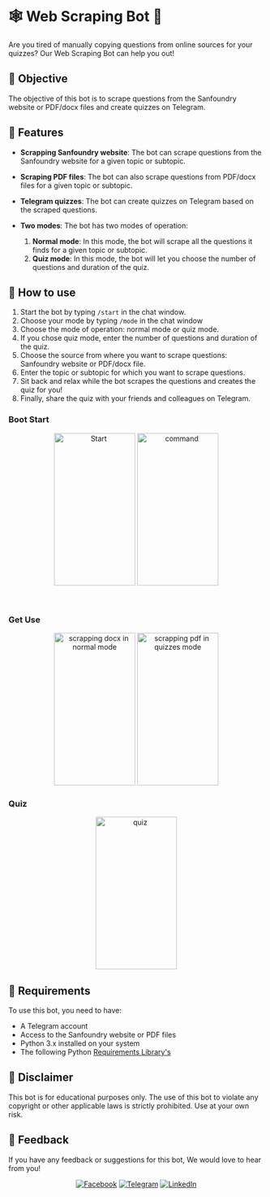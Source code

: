 # 🕸️ Web Scraping Bot 🤖

Are you tired of manually copying questions from online sources for your quizzes? Our Web Scraping Bot can help you out! 

## 🎯 Objective

The objective of this bot is to scrape questions from the Sanfoundry website or PDF/docx files and create quizzes on Telegram. 

## 📝 Features

- **Scrapping Sanfoundry website**: The bot can scrape questions from the Sanfoundry website for a given topic or subtopic. 

- **Scraping PDF files**: The bot can also scrape questions from PDF/docx files for a given topic or subtopic.

- **Telegram quizzes**: The bot can create quizzes on Telegram based on the scraped questions.

- **Two modes**: The bot has two modes of operation:
  1. **Normal mode**: In this mode, the bot will scrape all the questions it finds for a given topic or subtopic.
  2. **Quiz mode**: In this mode, the bot will let you choose the number of questions and duration of the quiz. 

## 🚀 How to use

1. Start the bot by typing `/start` in the chat window.
2. Choose your mode by typing `/mode` in the chat window
3. Choose the mode of operation: normal mode or quiz mode.
4. If you chose quiz mode, enter the number of questions and duration of the quiz.
5. Choose the source from where you want to scrape questions: Sanfoundry website or PDF/docx file.
6. Enter the topic or subtopic for which you want to scrape questions.
7. Sit back and relax while the bot scrapes the questions and creates the quiz for you!
8. Finally, share the quiz with your friends and colleagues on Telegram.

### Boot Start 
<p align="center">
  <img src="https://github.com/OsamaM0/MSQ_Webscrapping_Telegram_bot/blob/main/image/before_start.jpg" width="160" height="300" alt="Start">
                      
  <img src="https://github.com/OsamaM0/MSQ_Webscrapping_Telegram_bot/blob/main/image/command.jpg" width="160" height="300" alt="command">
</p>
</br>

### Get Use 
<p align="center">
  <img src="https://github.com/OsamaM0/MSQ_Webscrapping_Telegram_bot/blob/main/image/normal_mode_doxc.jpg" width="160" height="300"alt="scrapping docx in normal mode">
  <img src="https://github.com/OsamaM0/MSQ_Webscrapping_Telegram_bot/blob/main/image/quiz_mode_link.jpg" width="160" height="300" alt="scrapping pdf in quizzes mode">
</p>

### Quiz
<p align="center">
  <img src="https://github.com/OsamaM0/MSQ_Webscrapping_Telegram_bot/blob/main/image/quiz.jpg" width="160" height="300"alt="quiz">
</p>


## 📌 Requirements

To use this bot, you need to have:
- A Telegram account
- Access to the Sanfoundry website or PDF files
- Python 3.x installed on your system
- The following Python <a href="https://github.com/OsamaM0/MSQ_Webscrapping_Telegram_bot/blob/main/requirements.txt">Requirements Library's </a>

## 📝 Disclaimer

This bot is for educational purposes only. The use of this bot to violate any copyright or other applicable laws is strictly prohibited. Use at your own risk.

## 📧 Feedback

If you have any feedback or suggestions for this bot, We would love to hear from you!
<p align="center">
  <a href="https://www.facebook.com/profile.php?id=100010073048538&mibextid=ZbWKwL"><img src="https://img.icons8.com/color/48/000000/facebook.png" alt="Facebook"/></a>
  <a href="https://t.me/Osama_Mo7"><img src="https://img.icons8.com/color/48/000000/telegram-app.png" alt="Telegram"/></a>
  <a href="https://www.linkedin.com/in/osama-mohammed-456502205"><img src="https://img.icons8.com/color/48/000000/linkedin.png" alt="LinkedIn"/></a>
</p>

